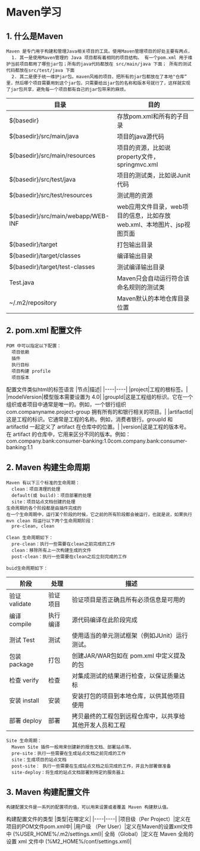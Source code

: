 # Maven学习

## 1. 什么是Maven
    Maven 是专门用于构建和管理Java相关项目的工具。使用Maven管理项目的好处主要有两点，
      1. 其一是使用Maven管理的 Java 项目都有着相同的项目结构。 有一个pom.xml 用于维护当前项目都用了哪些jar包；所有的java代码都放在 src/main/java 下面； 所有的测试代码都放在src/test/java 下面 
      2. 其二是便于统一维护jar包。maven风格的项目，把所有的jar包都放在了本地"仓库“ 里，然后哪个项目需要用到这个jar包，只需要给出jar包的名称和版本号就行了，这样就实现了jar包共享，避免每一个项目都有自己的jar包带来的麻烦。
|目录|目的|
|----|----|
|${basedir}|存放pom.xml和所有的子目录|
|${basedir}/src/main/java|项目的java源代码|
|${basedir}/src/main/resources|项目的资源，比如说property文件，springmvc.xml|
|${basedir}/src/test/java|项目的测试类，比如说Junit代码|
|${basedir}/src/test/resources|测试用的资源|
|${basedir}/src/main/webapp/WEB-INF|web应用文件目录，web项目的信息，比如存放web.xml、本地图片、jsp视图页面|
|${basedir}/target|打包输出目录|
|${basedir}/target/classes|编译输出目录|
|${basedir}/target/test-classes|测试编译输出目录|
|Test.java|Maven只会自动运行符合该命名规则的测试类|
|~/.m2/repository|Maven默认的本地仓库目录位置|

## 2. pom.xml 配置文件
    POM 中可以指定以下配置：
      项目依赖
      插件
      执行目标
      项目构建 profile
      项目版本
配置文件类似html的标签语言
|节点|描述|
|----|----|
|project|工程的根标签。|
|modelVersion|模型版本需要设置为 4.0|
|groupId|这是工程组的标识。它在一个组织或者项目中通常是唯一的。例如，一个银行组织 com.companyname.project-group 拥有所有的和银行相关的项目。|
|artifactId|这是工程的标识。它通常是工程的名称。例如，消费者银行。groupId 和 artifactId 一起定义了 artifact 在仓库中的位置。|
|version|这是工程的版本号。在 artifact 的仓库中，它用来区分不同的版本。例如：com.company.bank:consumer-banking:1.0com.company.bank:consumer-banking:1.1

## 2. Maven 构建生命周期
    Maven 有以下三个标准的生命周期：
      clean：项目清理的处理
      default(或 build)：项目部署的处理
      site：项目站点文档创建的处理
    生命周期的各个阶段都是由插件完成的
    在一个生命周期中，运行某个阶段的时候，它之前的所有阶段都会被运行，也就是说，如果执行 mvn clean 将运行以下两个生命周期阶段：
      pre-clean, clean

    Clean 生命周期如下：
      pre-clean：执行一些需要在clean之前完成的工作
      clean：移除所有上一次构建生成的文件
      post-clean：执行一些需要在clean之后立刻完成的工作

    buid生命周期如下：
|阶段|处理|描述|
|----|----|----|
验证 validate|验证项目|验证项目是否正确且所有必须信息是可用的
编译 compile|执行编译|源代码编译在此阶段完成
测试 Test|测试|使用适当的单元测试框架（例如JUnit）运行测试。
包装 package|打包|创建JAR/WAR包如在 pom.xml 中定义提及的包
检查 verify|检查|对集成测试的结果进行检查，以保证质量达标
安装 install|安装|安装打包的项目到本地仓库，以供其他项目使用
部署 deploy|部署|拷贝最终的工程包到远程仓库中，以共享给其他开发人员和工程   
    Site 生命周期：
      Maven Site 插件一般用来创建新的报告文档、部署站点等。
      pre-site：执行一些需要在生成站点文档之前完成的工作
      site：生成项目的站点文档
      post-site： 执行一些需要在生成站点文档之后完成的工作，并且为部署做准备
      site-deploy：将生成的站点文档部署到特定的服务器上

## 3. Maven 构建配置文件
    构建配置文件是一系列的配置项的值，可以用来设置或者覆盖 Maven 构建默认值。
构建配置文件的类型
|类型|在哪定义|
|----|----|
|项目级（Per Project）|定义在项目的POM文件pom.xml中|
|用户级 （Per User）|定义在Maven的设置xml文件中 (%USER_HOME%/.m2/settings.xml)|
全局（Global）|定义在 Maven 全局的设置 xml 文件中 (%M2_HOME%/conf/settings.xml)|